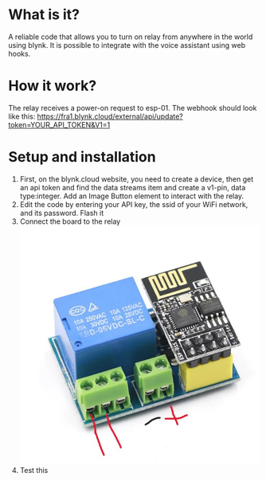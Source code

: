 # What is it?
A reliable code that allows you to turn on relay from anywhere in the world using blynk. It is possible to integrate with the voice assistant using web hooks.
  
# How it work?
The relay receives a power-on request to esp-01.
The webhook should look like this: https://fra1.blynk.cloud/external/api/update?token=YOUR_API_TOKEN&V1=1

# Setup and installation
1. First, on the blynk.cloud website, you need to create a device, then get an api token and find the data streams item and create a v1-pin, data type:integer. Add an Image Button element to interact with the relay.
2. Edit the code by entering your API key, the ssid of your WiFi network, and its password. Flash it
3. Connect the board to the relay
![0x91m0n wirings](./img.jpg)
4. Test this
